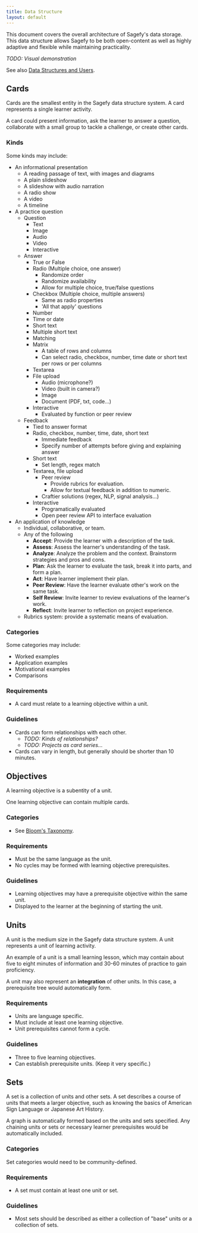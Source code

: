 ```yaml
---
title: Data Structure
layout: default
---
```


This document covers the overall architecture of Sagefy's data storage. This data structure allows Sagefy to be both open-content as well as highly adaptive and flexible while maintaining practicality.

_TODO: Visual demonstration_

See also [Data Structures and Users](/data_structures_and_users).

Cards
-----

Cards are the smallest entity in the Sagefy data structure system. A card represents a single learner activity.

A card could present information, ask the learner to answer a question, collaborate with a small group to tackle a challenge, or create other cards.

### Kinds

Some kinds may include:

- An informational presentation
    - A reading passage of text, with images and diagrams
    - A plain slideshow
    - A slideshow with audio narration
    - A radio show
    - A video
    - A timeline
- A practice question
    - Question
        - Text
        - Image
        - Audio
        - Video
        - Interactive
    - Answer
        - True or False
        - Radio (Multiple choice, one answer)
            - Randomize order
            - Randomize availability
            - Allow for multiple choice, true/false questions
        - Checkbox (Multiple choice, multiple answers)
            - Same as radio properties
            - 'All that apply' questions
        - Number
        - Time or date
        - Short text
        - Multiple short text
        - Matching
        - Matrix
            - A table of rows and columns
            - Can select radio, checkbox, number, time date or short text per rows or per columns
        - Textarea
        - File upload
            - Audio (microphone?)
            - Video (built in camera?)
            - Image
            - Document (PDF, txt, code...)
        - Interactive
            - Evaluated by function or peer review
    - Feedback
        - Tied to answer format
        - Radio, checkbox, number, time, date, short text
            - Immediate feedback
            - Specify number of attempts before giving and explaining answer
        - Short text
            - Set length, regex match
        - Textarea, file upload
            - Peer review
                - Provide rubrics for evaluation.
                - Allow for textual feedback in addition to numeric.
            - Craftier solutions (regex, NLP, signal analysis...)
        - Interactive
            - Programatically evaluated
            - Open peer review API to interface evaluation
- An application of knowledge
    - Individual, collaborative, or team.
    - Any of the following
        - **Accept**: Provide the learner with a description of the task.
        - **Assess**: Assess the learner's understanding of the task.
        - **Analyze**: Analyze the problem and the context. Brainstorm strategies and pros and cons.
        - **Plan**: Ask the learner to evaluate the task, break it into parts, and form a plan.
        - **Act**: Have learner implement their plan.
        - **Peer Review**: Have the learner evaluate other's work on the same task.
        - **Self Review**: Invite learner to review evaluations of the learner's work.
        - **Reflect**: Invite learner to reflection on project experience.
    - Rubrics system: provide a systematic means of evaluation.

### Categories

Some categories may include:

- Worked examples
- Application examples
- Motivational examples
- Comparisons

### Requirements

- A card must relate to a learning objective within a unit.

### Guidelines

- Cards can form relationships with each other.
    - _TODO: Kinds of relationships?_
    - _TODO: Projects as card series..._
- Cards can vary in length, but generally should be shorter than 10 minutes.

Objectives
----------

A learning objective is a subentity of a unit.

One learning objective can contain multiple cards.

### Categories

- See [Bloom's Taxonomy](http://en.wikipedia.org/wiki/Bloom's_taxonomy).

### Requirements

- Must be the same language as the unit.
- No cycles may be formed with learning objective prerequisites.

### Guidelines

- Learning objectives may have a prerequisite objective within the same unit.
- Displayed to the learner at the beginning of starting the unit.

Units
-----

A unit is the medium size in the Sagefy data structure system. A unit represents a unit of learning activity.

An example of a unit is a small learning lesson, which may contain about five to eight minutes of information and 30-60 minutes of practice to gain proficiency.

A unit may also represent an **integration** of other units. In this case, a prerequisite tree would automatically form.

### Requirements

- Units are language specific.
- Must include at least one learning objective.
- Unit prerequisites cannot form a cycle.

### Guidelines

- Three to five learning objectives.
- Can establish prerequisite units. (Keep it very specific.)

Sets
----

A set is a collection of units and other sets. A set describes a course of units that meets a larger objective, such as knowing the basics of American Sign Language or Japanese Art History.

A graph is automatically formed based on the units and sets specified. Any chaining units or sets or necessary learner prerequisites would be automatically included.

### Categories

Set categories would need to be community-defined.

### Requirements

- A set must contain at least one unit or set.

### Guidelines

- Most sets should be described as either a collection of "base" units or a collection of sets.
